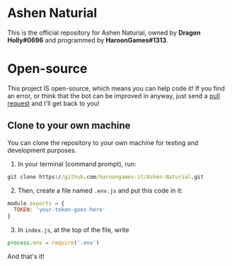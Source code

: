 # Ashen Naturial
This is the official repository for Ashen Naturial, owned by **Dragon Holly#0696** and programmed by **HaroonGames#1313**.

# Open-source
This project IS open-source, which means you can help code it! If you find an error, or think that the bot can be improved in anyway, just send a [pull request](https://github.com/haroongames-git/Ashen-Naturial/pulls) and I'll get back to you!

## Clone to your own machine

You can clone the repository to your own machine for testing and development purposes.

1. In your terminal (command prompt), run:
```bat
git clone https://github.com/haroongames-it/Ashen-Naturial.git
```
2. Then, create a file named `.env.js` and put this code in it:
```js
module.exports = {
  TOKEN: 'your-token-goes-here'
}
```
3. In `index.js`, at the top of the file, write
```js
process.env = require('.env')
```

And that's it!
